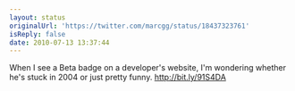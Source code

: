 ```yaml
---
layout: status
originalUrl: 'https://twitter.com/marcgg/status/18437323761'
isReply: false
date: 2010-07-13 13:37:44
---
```


When I see a Beta badge on a developer's website, I'm wondering whether he's stuck in 2004 or just pretty funny. http://bit.ly/91S4DA
